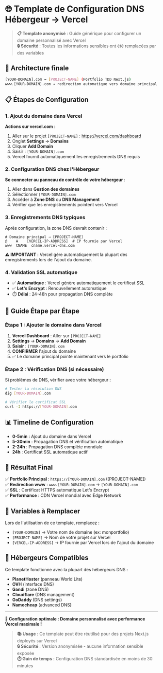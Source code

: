 # 🌐 Template de Configuration DNS Hébergeur → Vercel

> **📋 Template anonymisé** : Guide générique pour configurer un domaine personnalisé avec Vercel  
> **🔒 Sécurité** : Toutes les informations sensibles ont été remplacées par des variables

## 🎯 Architecture finale

```bash
[YOUR-DOMAIN].com → [PROJECT-NAME] (Portfolio TDD Next.js)
www.[YOUR-DOMAIN].com → redirection automatique vers domaine principal
```

## 📋 Étapes de Configuration

### 1. Ajout du domaine dans Vercel

**Actions sur vercel.com** :

1. Aller sur le projet `[PROJECT-NAME]` : <https://vercel.com/dashboard>
2. Onglet **Settings** → **Domains**
3. Cliquer **Add Domain**
4. Saisir : `[YOUR-DOMAIN].com`
5. Vercel fournit automatiquement les enregistrements DNS requis

### 2. Configuration DNS chez l'Hébergeur

**Se connecter au panneau de contrôle de votre hébergeur** :

1. Aller dans **Gestion des domaines**
2. Sélectionner `[YOUR-DOMAIN].com`
3. Accéder à **Zone DNS** ou **DNS Management**
4. Vérifier que les enregistrements pointent vers Vercel

### 3. Enregistrements DNS typiques

Après configuration, la zone DNS devrait contenir :

```dns
# Domaine principal → [PROJECT-NAME]
@    A    [VERCEL-IP-ADDRESS]  # IP fournie par Vercel
www  CNAME  cname.vercel-dns.com
```

**⚠️ IMPORTANT** : Vercel gère automatiquement la plupart des enregistrements lors de l'ajout du domaine.

### 4. Validation SSL automatique

- ✅ **Automatique** : Vercel génère automatiquement le certificat SSL
- ✅ **Let's Encrypt** : Renouvellement automatique
- ⏱️ **Délai** : 24-48h pour propagation DNS complète

## 🔧 Guide Étape par Étape

### Étape 1 : Ajouter le domaine dans Vercel

1. **Vercel Dashboard** : Aller sur `[PROJECT-NAME]`
2. **Settings** → **Domains** → **Add Domain**
3. **Saisir** : `[YOUR-DOMAIN].com`
4. **CONFIRMER** l'ajout du domaine
5. ✅ Le domaine principal pointe maintenant vers le portfolio

### Étape 2 : Vérification DNS (si nécessaire)

Si problèmes de DNS, vérifier avec votre hébergeur :

```bash
# Tester la résolution DNS
dig [YOUR-DOMAIN].com

# Vérifier le certificat SSL
curl -I https://[YOUR-DOMAIN].com
```

## 📊 Timeline de Configuration

- **0-5min** : Ajout du domaine dans Vercel
- **5-30min** : Propagation DNS et vérification automatique
- **2-24h** : Propagation DNS complète mondiale
- **24h** : Certificat SSL automatique actif

## 🎯 Résultat Final

✅ **Portfolio Principal** : `https://[YOUR-DOMAIN].com` ([PROJECT-NAME])  
✅ **Redirection www** : `www.[YOUR-DOMAIN].com` → `[YOUR-DOMAIN].com`  
✅ **SSL** : Certificat HTTPS automatique Let's Encrypt  
✅ **Performance** : CDN Vercel mondial avec Edge Network

## 📝 Variables à Remplacer

Lors de l'utilisation de ce template, remplacez :

- `[YOUR-DOMAIN]` → Votre nom de domaine (ex: monportfolio)
- `[PROJECT-NAME]` → Nom de votre projet sur Vercel
- `[VERCEL-IP-ADDRESS]` → IP fournie par Vercel lors de l'ajout du domaine

## 🔧 Hébergeurs Compatibles

Ce template fonctionne avec la plupart des hébergeurs DNS :

- **PlanetHoster** (panneau World Lite)
- **OVH** (interface DNS)
- **Gandi** (zone DNS)
- **Cloudflare** (DNS management)
- **GoDaddy** (DNS settings)
- **Namecheap** (advanced DNS)

---

**🚀 Configuration optimale : Domaine personnalisé avec performance Vercel maximale !**

> **📚 Usage** : Ce template peut être réutilisé pour des projets Next.js déployés sur Vercel  
> **🔒 Sécurité** : Version anonymisée - aucune information sensible exposée  
> **⏱️ Gain de temps** : Configuration DNS standardisée en moins de 30 minutes
